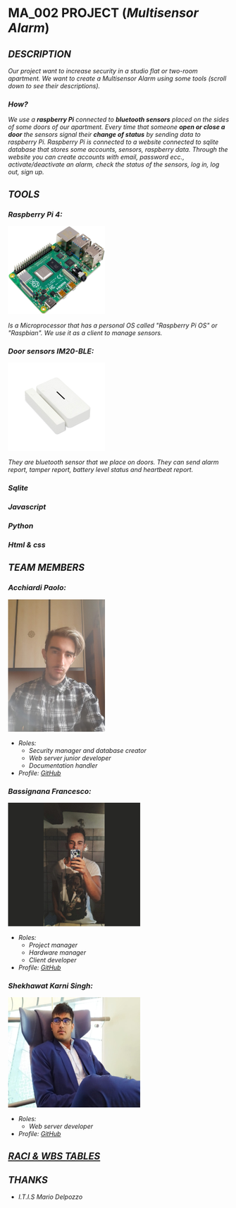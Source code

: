 # MA_002 PROJECT (_Multisensor Alarm_)

## _DESCRIPTION_

_Our project want to increase security in a studio flat or two-room apartment. We want to create a Multisensor Alarm using some tools (scroll down to see their descriptions)._

### _How?_
_We use a **raspberry Pi** connected to **bluetooth sensors** placed on the sides of some doors of our apartment. Every time that someone **open or close a door** the sensors signal their **change of status** by sending data to raspberry Pi.
Raspberry Pi is connected to a website connected to sqlite database that stores some accounts, sensors, raspberry data. Through the website you can create accounts with email, password ecc., activate/deactivate an alarm, check the status of the sensors, log in, log out, sign up._

## _TOOLS_

### _Raspberry Pi 4:_

<img src="documentation_img/raspberry.jpg" width="220" height="200"/>

_Is a Microprocessor that has a personal OS called "Raspberry Pi OS" or "Raspbian". We use it as a client to manage sensors._

### _Door sensors IM20-BLE:_

<img src="documentation_img/door_sensors.jpg" width="220" height="200"/>

_They are bluetooth sensor that we place on doors. They can send alarm report, tamper report, battery level status and heartbeat report._

### _Sqlite_

### _Javascript_

### _Python_

### _Html & css_

## _TEAM MEMBERS_

### ___Acchiardi Paolo:___

<img src="documentation_img/acchiardi.jpeg" width="220" height="300"/>  

  * _Roles:_  
    * _Security manager and database creator_
    * _Web server junior developer_
    * _Documentation handler_
  * _Profile: [GitHub](https://github.com/paoloacchiardi)_
### ___Bassignana Francesco:___

<img src="documentation_img/bassignana.jpeg" width="300" height="280"/>  

  * _Roles:_  
    * _Project manager_
    * _Hardware manager_
    * _Client developer_
  * _Profile: [GitHub](https://github.com/francescoBassi2002)_
### ___Shekhawat Karni Singh:___

<img src="documentation_img/shekhawat.jpeg" width="300" height="250"/>  

  * _Roles:_  
    * _Web server developer_
  * _Profile: [GitHub](https://github.com/itzShekhawat)_

## _[RACI & WBS TABLES](https://docs.google.com/spreadsheets/d/1zHsK8yuXiTM8GkrUp1s9jzQNUywZxenSyhm5xKTKUP0/edit#gid=0)_

## _THANKS_

  * _I.T.I.S Mario Delpozzo_

